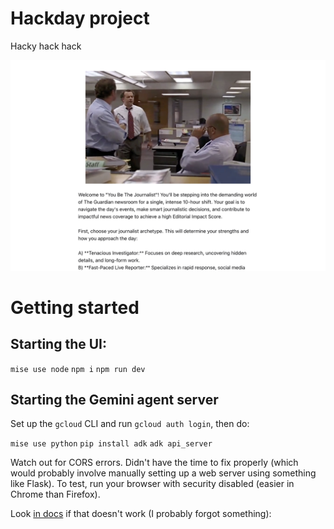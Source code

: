# Hackday project

Hacky hack hack

![Screenshot of project running](./screenshot.png)

# Getting started

## Starting the UI:

`mise use node`
`npm i`
`npm run dev`

## Starting the Gemini agent server

Set up the `gcloud` CLI and run `gcloud auth login`, then do:

`mise use python`
`pip install adk`
`adk api_server`

Watch out for CORS errors. Didn't have the time to fix properly (which would probably involve manually setting up a web server using something like Flask). To test, run your browser with security disabled (easier in Chrome than Firefox).

Look [in docs](https://google.github.io/adk-docs/get-started/quickstart/) if that doesn't work (I probably forgot something):
